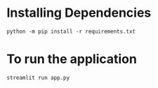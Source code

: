 # Installing Dependencies
```
python -m pip install -r requirements.txt
```

# To run the application
```
streamlit run app.py
```